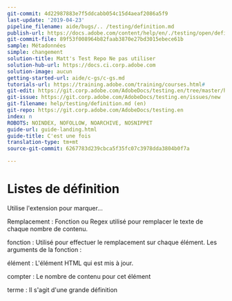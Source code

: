 ```yaml
---
git-commit: 4d22987883e7f5ddcabb054c15d4aeaf2086a5f9
last-update: '2019-04-23'
pipeline_filename: aide/bugs/.. /testing/definition.md
publish-url: https://docs.adobe.com/content/help/en/./testing/open/definition.html
git-commit-file: 89f53f008964b82faab3870e27bd3015ebece61b
sample: Métadonnées
simple: changement
solution-title: Matt's Test Repo Ne pas utiliser
solution-hub-url: https://docs.ci.corp.adobe.com
solution-image: aucun
getting-started-url: aide/c-gs/c-gs.md
tutorials-url: https://training.adobe.com/training/courses.html#
git-edit: https://git.corp.adobe.com/AdobeDocs/testing.en/tree/master/help/testing/definition.md
git-issue: https://git.corp.adobe.com/AdobeDocs/testing.en/issues/new
git-filename: help/testing/definition.md (en)
git-repo: https://git.corp.adobe.com/AdobeDocs/testing.en
index: n
ROBOTS: NOINDEX, NOFOLLOW, NOARCHIVE, NOSNIPPET
guide-url: guide-landing.html
guide-title: C'est une fois
translation-type: tm+mt
source-git-commit: 6267783d239cbca5f35fc07c3978dda3804b0f7a

---
```


# Listes de définition

Utilise l'extension pour marquer...

Remplacement
: Fonction ou Regex utilisé pour remplacer le texte de chaque nombre de contenu.

fonction
: Utilisé pour effectuer le remplacement sur chaque élément. Les arguments de la fonction :

élément
: L'élément HTML qui est mis à jour.

compter
: Le nombre de contenu pour cet élément

terme
: Il s'agit d'une grande définition

